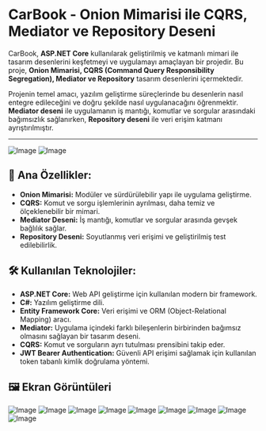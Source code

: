 # CarBook - Onion Mimarisi ile CQRS, Mediator ve Repository Deseni

CarBook, **ASP.NET Core** kullanılarak geliştirilmiş ve katmanlı mimari ile tasarım desenlerini keşfetmeyi ve uygulamayı amaçlayan bir projedir. Bu proje, **Onion Mimarisi, CQRS (Command Query Responsibility Segregation), Mediator ve Repository** tasarım desenlerini içermektedir.

Projenin temel amacı, yazılım geliştirme süreçlerinde bu desenlerin nasıl entegre edileceğini ve doğru şekilde nasıl uygulanacağını öğrenmektir. **Mediator deseni** ile uygulamanın iş mantığı, komutlar ve sorgular arasındaki bağımsızlık sağlanırken, **Repository deseni** ile veri erişim katmanı ayrıştırılmıştır.

---
![Image](https://github.com/user-attachments/assets/b585b2d5-1dc5-4d7e-8067-61dcdfc83f50)
![Image](https://github.com/user-attachments/assets/20b82737-3e17-405f-8864-e9137e7739f1)
## 📌 Ana Özellikler:

- **Onion Mimarisi:** Modüler ve sürdürülebilir yapı ile uygulama geliştirme.
- **CQRS:** Komut ve sorgu işlemlerinin ayrılması, daha temiz ve ölçeklenebilir bir mimari.
- **Mediator Deseni:** İş mantığı, komutlar ve sorgular arasında gevşek bağlılık sağlar.
- **Repository Deseni:** Soyutlanmış veri erişimi ve geliştirilmiş test edilebilirlik.

## 🛠 Kullanılan Teknolojiler:

- **ASP.NET Core:** Web API geliştirme için kullanılan modern bir framework.
- **C#:** Yazılım geliştirme dili.
- **Entity Framework Core:** Veri erişimi ve ORM (Object-Relational Mapping) aracı.
- **Mediator:** Uygulama içindeki farklı bileşenlerin birbirinden bağımsız olmasını sağlayan bir tasarım deseni.
- **CQRS:** Komut ve sorguların ayrı tutulması prensibini takip eder.
- **JWT Bearer Authentication:** Güvenli API erişimi sağlamak için kullanılan token tabanlı kimlik doğrulama yöntemi.

## 🖼 Ekran Görüntüleri
![Image](https://github.com/user-attachments/assets/e964fccb-3acd-4713-866a-8cd3fbf0f569)
![Image](https://github.com/user-attachments/assets/e28e8eb7-b006-4d69-8549-a373cc1915af)
![Image](https://github.com/user-attachments/assets/62bc4a51-669e-4377-8157-8eb04699e243)
![Image](https://github.com/user-attachments/assets/66fe163d-e579-4ca8-b713-ee582e99e82f)
![Image](https://github.com/user-attachments/assets/066ddf69-2a6a-4f12-811b-60d91c1a739f)
![Image](https://github.com/user-attachments/assets/c0c5fac2-938e-4bb6-b7f4-2baa89fecabe)
![Image](https://github.com/user-attachments/assets/7c7cf305-d8a3-49a1-87a6-4530fb463b5d)
![Image](https://github.com/user-attachments/assets/3b442546-ea4f-43a9-85f7-6bb5970e164c)
![Image](https://github.com/user-attachments/assets/f25ed7fd-47f1-4e24-8130-9430c32fbb24)
